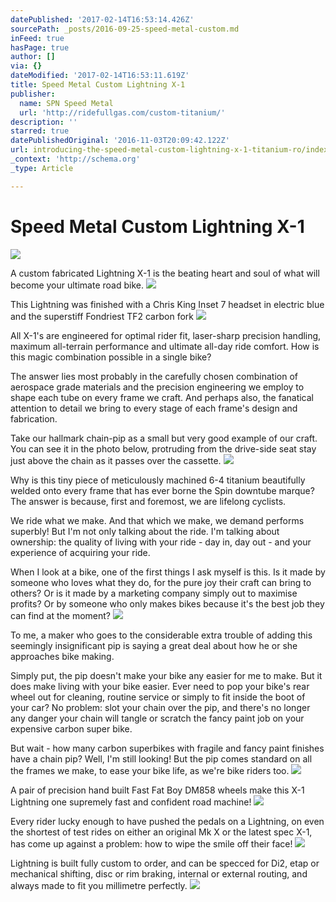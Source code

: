 ```yaml
---
datePublished: '2017-02-14T16:53:14.426Z'
sourcePath: _posts/2016-09-25-speed-metal-custom.md
inFeed: true
hasPage: true
author: []
via: {}
dateModified: '2017-02-14T16:53:11.619Z'
title: Speed Metal Custom Lightning X-1
publisher:
  name: SPN Speed Metal
  url: 'http://ridefullgas.com/custom-titanium/'
description: ''
starred: true
datePublishedOriginal: '2016-11-03T20:09:42.122Z'
url: introducing-the-speed-metal-custom-lightning-x-1-titanium-ro/index.html
_context: 'http://schema.org'
_type: Article

---
```

# Speed Metal Custom Lightning X-1
![](https://the-grid-user-content.s3-us-west-2.amazonaws.com/c1bb6520-495a-4b7a-a92e-8be6d5764e4c.jpg)

A custom fabricated Lightning X-1 is the beating heart and soul of what will become your ultimate road bike. ![](https://the-grid-user-content.s3-us-west-2.amazonaws.com/ae2ad448-8bcf-4863-9eb8-6d858016c84d.jpg)

This Lightning was finished with a Chris King Inset 7 headset in electric blue and the superstiff Fondriest TF2 carbon fork
![](https://the-grid-user-content.s3-us-west-2.amazonaws.com/ea8857a2-dec0-4980-a0be-b28008ea08d9.jpg)

All X-1's are engineered for optimal rider fit, laser-sharp precision handling, maximum all-terrain performance and ultimate all-day ride comfort. How is this magic combination possible in a single bike?

The answer lies most probably in the carefully chosen combination of aerospace grade materials and the precision engineering we employ to shape each tube on every frame we craft. And perhaps also, the fanatical attention to detail we bring to every stage of each frame's design and fabrication.

Take our hallmark chain-pip as a small but very good example of our craft. You can see it in the photo below, protruding from the drive-side seat stay just above the chain as it passes over the cassette.
![](https://the-grid-user-content.s3-us-west-2.amazonaws.com/a5f744f2-4f26-4a27-b056-b51205a0c024.jpg)

Why is this tiny piece of meticulously machined 6-4 titanium beautifully welded onto every frame that has ever borne the Spin downtube marque? The answer is because, first and foremost, we are lifelong cyclists.

We ride what we make. And that which we make, we demand performs superbly! But I'm not only talking about the ride. I'm talking about ownership: the quality of living with your ride - day in, day out - and your experience of acquiring your ride.

When I look at a bike, one of the first things I ask myself is this. Is it made by someone who loves what they do, for the pure joy their craft can bring to others? Or is it made by a marketing company simply out to maximise profits? Or by someone who only makes bikes because it's the best job they can find at the moment?
![](https://the-grid-user-content.s3-us-west-2.amazonaws.com/dfd36e8f-516c-415c-b3e9-442381dd6c0e.jpg)

To me, a maker who goes to the considerable extra trouble of adding this seemingly insignificant pip is saying a great deal about how he or she approaches bike making.

Simply put, the pip doesn't make your bike any easier for me to make. But it does make living with your bike easier. Ever need to pop your bike's rear wheel out for cleaning, routine service or simply to fit inside the boot of your car? No problem: slot your chain over the pip, and there's no longer any danger your chain will tangle or scratch the fancy paint job on your expensive carbon super bike.

But wait - how many carbon superbikes with fragile and fancy paint finishes have a chain pip? Well, I'm still looking! But the pip comes standard on all the frames we make, to ease your bike life, as we're bike riders too.
![](https://the-grid-user-content.s3-us-west-2.amazonaws.com/d3d2cdb0-1592-4db7-8511-026dcdea2cb9.jpg)

A pair of precision hand built Fast Fat Boy DM858 wheels make this X-1 Lightning one supremely fast and confident road machine!
![](https://the-grid-user-content.s3-us-west-2.amazonaws.com/8c2a9d71-27cc-46d9-9d7d-b1f9a45fee60.jpg)

Every rider lucky enough to have pushed the pedals on a Lightning, on even the shortest of test rides on either an original Mk X or the latest spec X-1, has come up against a problem: how to wipe the smile off their face!
![](https://the-grid-user-content.s3-us-west-2.amazonaws.com/7df44e59-144a-4ada-b25e-ffe1d7312521.jpg)

Lightning is built fully custom to order, and can be specced for Di2, etap or mechanical shifting, disc or rim braking, internal or external routing, and always made to fit you millimetre perfectly.
![](https://the-grid-user-content.s3-us-west-2.amazonaws.com/cdb20c9e-156b-4fa0-93de-b9dd18306a1d.jpg)